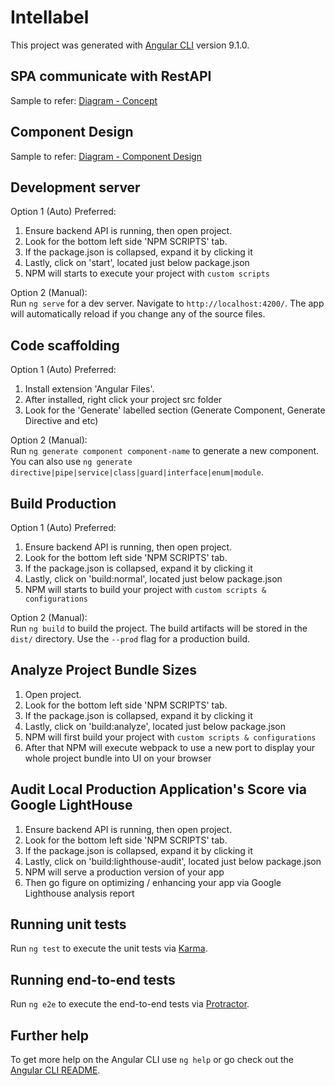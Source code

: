 # Intellabel

This project was generated with [Angular CLI](https://github.com/angular/angular-cli) version 9.1.0.

## SPA communicate with RestAPI
Sample to refer: [Diagram - Concept](https://drive.google.com/file/d/1xDNitESxmUsZibmf3eKJ88bUmTY-oGqh/view?usp=sharing)

## Component Design
Sample to refer: [Diagram - Component Design](https://drive.google.com/file/d/1xg-k3xfLo-S6JSjKmyhTeh8bzBbEKezm/view)

## Development server

Option 1 (Auto) Preferred:
1) Ensure backend API is running, then open project.
2) Look for the bottom left side 'NPM SCRIPTS' tab.
3) If the package.json is collapsed, expand it by clicking it
4) Lastly, click on 'start', located just below package.json
5) NPM will starts to execute your project with `custom scripts`

Option 2 (Manual):\
Run `ng serve` for a dev server. Navigate to `http://localhost:4200/`. The app will automatically reload if you change any of the source files.

## Code scaffolding

Option 1 (Auto) Preferred:
1) Install extension 'Angular Files'.
2) After installed, right click your project src folder
3) Look for the 'Generate' labelled section (Generate Component, Generate Directive and etc)

Option 2 (Manual):\
Run `ng generate component component-name` to generate a new component. You can also use `ng generate directive|pipe|service|class|guard|interface|enum|module`.

## Build Production

Option 1 (Auto) Preferred:
1) Ensure backend API is running, then open project.
2) Look for the bottom left side 'NPM SCRIPTS' tab.
3) If the package.json is collapsed, expand it by clicking it
4) Lastly, click on 'build:normal', located just below package.json
5) NPM will starts to build your project with `custom scripts & configurations`

Option 2 (Manual):\
Run `ng build` to build the project. The build artifacts will be stored in the `dist/` directory. Use the `--prod` flag for a production build.

## Analyze Project Bundle Sizes

1) Open project.
2) Look for the bottom left side 'NPM SCRIPTS' tab.
3) If the package.json is collapsed, expand it by clicking it
4) Lastly, click on 'build:analyze', located just below package.json
5) NPM will first build your project with `custom scripts & configurations`
6) After that NPM will execute webpack to use a new port to display your whole project bundle into UI on your browser

## Audit Local Production Application's Score via Google LightHouse

1) Ensure backend API is running, then open project.
2) Look for the bottom left side 'NPM SCRIPTS' tab.
3) If the package.json is collapsed, expand it by clicking it
4) Lastly, click on 'build:lighthouse-audit', located just below package.json
5) NPM will serve a production version of your app
6) Then go figure on optimizing / enhancing your app via Google Lighthouse analysis report

## Running unit tests

Run `ng test` to execute the unit tests via [Karma](https://karma-runner.github.io).

## Running end-to-end tests

Run `ng e2e` to execute the end-to-end tests via [Protractor](http://www.protractortest.org/).

## Further help

To get more help on the Angular CLI use `ng help` or go check out the [Angular CLI README](https://github.com/angular/angular-cli/blob/master/README.md).
